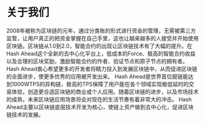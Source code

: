 # 关于我们

2008年被称为区块链的元年，通过分类账的形式进行资金的管理，无需被第三方监管，让用户真正的把资金掌握在自己手里，这也让越来越多的人接受并开始使用区块链。区块链从1.0到2.0，智能合约的出现让区块链技术有了大幅的提升。在Hash Ahead这个全新的去中心化平台上，低成本的Force、极高的智能合约收益以及合理的区块奖励，激励智能合约的作者、验证节点和原子节点的拥有者。Hash Ahead衷心希望更多的开发者将精力投入到发展区块链中，从而促进区块链的全面进步，使更多优秀的应用被开发出来。 Hash Ahead是世界首位舰链能达到1000WTPS的异构链，极高的TPS保障了用户能在各个领域实现极低延时的交易体验，创造更合适区块链的商业或个人应用。随着区块链的进步，以及市场技术的成熟，未来区块链应用场景将会对现在的生活节奏有着非常大的冲击。 Hash Ahead主要以区块链底层技术开发为核心，使链上资产做到去中心化，促进区块链技术的发展。
